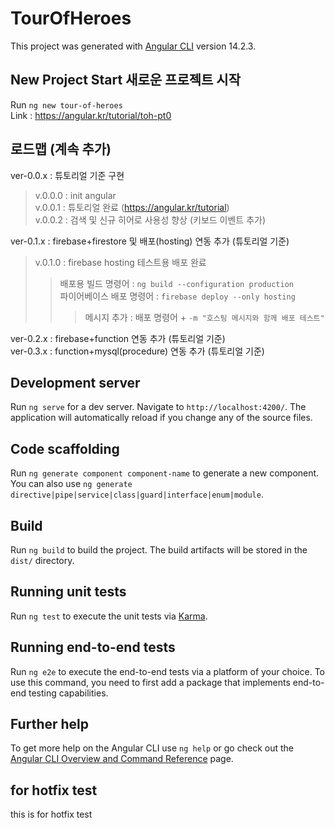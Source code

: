 # TourOfHeroes

This project was generated with [Angular CLI](https://github.com/angular/angular-cli) version 14.2.3.

## New Project Start 새로운 프로젝트 시작  

Run `ng new tour-of-heroes`  
Link : <https://angular.kr/tutorial/toh-pt0>  

## 로드맵 (계속 추가)

ver-0.0.x : 튜토리얼 기준 구현
 > v.0.0.0 : init angular  
 > v.0.0.1 : 튜토리얼 완료 (<https://angular.kr/tutorial>)  
 > v.0.0.2 : 검색 및 신규 히어로 사용성 향상 (키보드 이벤트 추가)  

ver-0.1.x : firebase+firestore 및 배포(hosting) 연동 추가 (튜토리얼 기준)  
 > v.0.1.0 : firebase hosting 테스트용 배포 완료  
 >> 배포용 빌드 명령어 : `ng build --configuration production`  
 >> 파이어베이스 배포 명령어 : `firebase deploy --only hosting`  
 >>> 메시지 추가 : 배포 명령어 + `-m "호스팅 메시지와 함께 배포 테스트"`  

ver-0.2.x : firebase+function 연동 추가 (튜토리얼 기준)  
ver-0.3.x : function+mysql(procedure) 연동 추가 (튜토리얼 기준)  

## Development server

Run `ng serve` for a dev server. Navigate to `http://localhost:4200/`. The application will automatically reload if you change any of the source files.

## Code scaffolding

Run `ng generate component component-name` to generate a new component. You can also use `ng generate directive|pipe|service|class|guard|interface|enum|module`.

## Build

Run `ng build` to build the project. The build artifacts will be stored in the `dist/` directory.

## Running unit tests

Run `ng test` to execute the unit tests via [Karma](https://karma-runner.github.io).

## Running end-to-end tests

Run `ng e2e` to execute the end-to-end tests via a platform of your choice. To use this command, you need to first add a package that implements end-to-end testing capabilities.

## Further help

To get more help on the Angular CLI use `ng help` or go check out the [Angular CLI Overview and Command Reference](https://angular.io/cli) page.

## for hotfix test

this is for hotfix test
